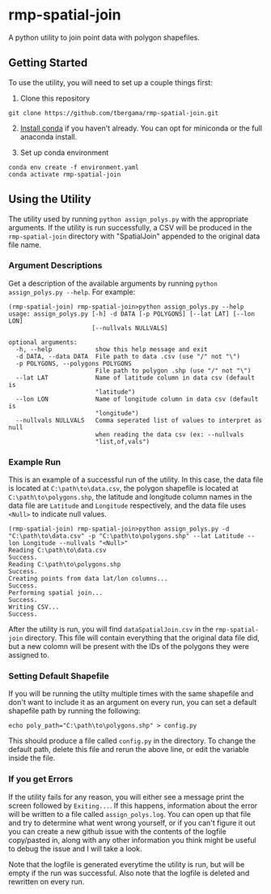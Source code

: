 # rmp-spatial-join

A python utility to join point data with polygon shapefiles.

## Getting Started

To use the utility, you will need to set up a couple things first:

1. Clone this repository

`git clone https://github.com/tbergama/rmp-spatial-join.git`

2. [Install conda](https://docs.conda.io/projects/conda/en/latest/user-guide/install/windows.html) if you haven't already. You can opt for miniconda or the full anaconda install.

3. Set up conda environment
```
conda env create -f environment.yaml
conda activate rmp-spatial-join
```

## Using the Utility

The utility used by running `python assign_polys.py` with the appropriate arguments. If the utility is run successfully, a CSV will be produced in the `rmp-spatial-join` directory with "SpatialJoin" appended to the original data file name.

### Argument Descriptions

Get a description of the available arguments by running `python assign_polys.py --help`. For example:

```
(rmp-spatial-join) rmp-spatial-join>python assign_polys.py --help
usage: assign_polys.py [-h] -d DATA [-p POLYGONS] [--lat LAT] [--lon LON]
                       [--nullvals NULLVALS]

optional arguments:
  -h, --help            show this help message and exit
  -d DATA, --data DATA  File path to data .csv (use "/" not "\")
  -p POLYGONS, --polygons POLYGONS
                        File path to polygon .shp (use "/" not "\")
  --lat LAT             Name of latitude column in data csv (default is
                        "latitude")
  --lon LON             Name of longitude column in data csv (default is
                        "longitude")
  --nullvals NULLVALS   Comma seperated list of values to interpret as null
                        when reading the data csv (ex: --nullvals
                        "list,of,vals")
```

### Example Run

This is an example of a successful run of the utility. In this case, the data file is located at `C:\path\to\data.csv`, the polygon shapefile is located at `C:\path\to\polygons.shp`, the latitude and longitude column names in the data file are `Latitude` and `Longitude` respectively, and the data file uses `<Null>` to indicate null values.

```
(rmp-spatial-join) rmp-spatial-join>python assign_polys.py -d "C:\path\to\data.csv" -p "C:\path\to\polygons.shp" --lat Latitude --lon Longitude --nullvals "<Null>"
Reading C:\path\to\data.csv
Success.
Reading C:\path\to\polygons.shp
Success.
Creating points from data lat/lon columns...
Success.
Performing spatial join...
Success.
Writing CSV...
Success.
```

After the utility is run, you will find `dataSpatialJoin.csv` in the `rmp-spatial-join` directory. This file will contain everything that the original data file did, but a new colomn will be present with the IDs of the polygons they were assigned to.

### Setting Default Shapefile

If you will be running the utilty multiple times with the same shapefile and don't want to include it as an argument on every run, you can set a default shapefile path by running the following:

```
echo poly_path="C:\path\to\polygons.shp" > config.py
```
This should produce a file called `config.py` in the directory. To change the default path, delete this file and rerun the above line, or edit the variable inside the file.

### If you get Errors

If the utility fails for any reason, you will either see a message print the screen followed by `Exiting...`. If this happens, information about the error will be written to a file called  `assign_polys.log`. You can open up that file and try to determine what went wrong yourself, or if you can't figure it out you can create a new github issue with the contents of the logfile copy/pasted in, along with any other information you think might be useful to debug the issue and I will take a look.

Note that the logfile is generated everytime the utility is run, but will be empty if the run was successful. Also note that the logfile is deleted and rewritten on every run.

